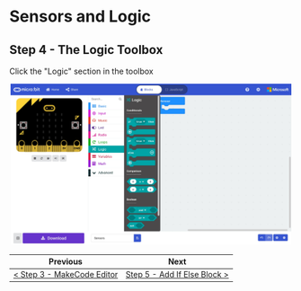 # Sensors and Logic #

## Step 4 - The Logic Toolbox ##

Click the "Logic" section in the toolbox

<p align="center">
    <img src="images/4-logic-toolbox.jpg" width="500px" >
</p>

| Previous | Next |
| -------- | ---- |
| [< Step 3 - MakeCode Editor](3-makecode-editor.md) | [Step 5 - Add If Else Block >](5-if-else-block.md) |